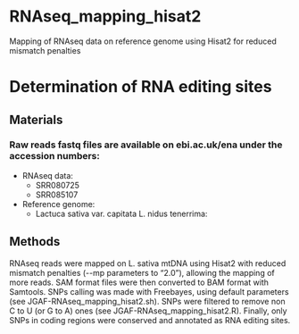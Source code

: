 # RNAseq_mapping_hisat2
Mapping of RNAseq data on reference genome using Hisat2 for reduced mismatch penalties

# Determination of RNA editing sites

## Materials

### Raw reads fastq files are available on ebi.ac.uk/ena under the accession numbers:

- RNAseq data:
  - SRR080725
  - SRR085107
- Reference genome:
  - Lactuca sativa var. capitata L. nidus tenerrima:
  
## Methods

RNAseq reads were mapped on L. sativa mtDNA using Hisat2 with reduced mismatch penalties (--mp parameters to “2.0”), allowing the mapping of more reads. SAM format files were then converted to BAM format with Samtools. SNPs calling was made with Freebayes, using default parameters (see JGAF-RNAseq_mapping_hisat2.sh). SNPs were filtered to remove non C to U (or G to A) ones (see JGAF-RNAseq_mapping_hisat2.R). Finally, only SNPs in coding regions were conserved and annotated as RNA editing sites.
